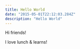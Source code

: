 ```yaml
---
title: Hello World
date: "2015-05-01T22:12:03.284Z"
description: "Hello World"
---
```


Hi friends!

I love lunch & learns!
